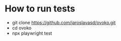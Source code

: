 # How to run tests

* git clone https://github.com/jaroslavasd/ovoko.git
* cd ovoko
* npx playwright test